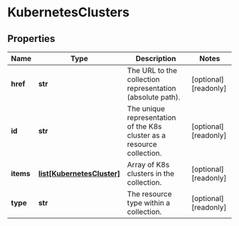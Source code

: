 # KubernetesClusters

## Properties
| Name | Type | Description | Notes |
| ------------ | ------------- | ------------- | ------------- |
| **href** | **str** | The URL to the collection representation (absolute path). | [optional] [readonly]  |
| **id** | **str** | The unique representation of the K8s cluster as a resource collection. | [optional] [readonly]  |
| **items** | [**list[KubernetesCluster]**](KubernetesCluster.md) | Array of K8s clusters in the collection. | [optional] [readonly]  |
| **type** | **str** | The resource type within a collection. | [optional] [readonly]  |


